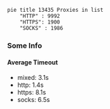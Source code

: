 
```mermaid
pie title 13435 Proxies in list
    "HTTP" : 9992
    "HTTPS": 1900
    "SOCKS" : 1986
```

### Some Info
#### Average Timeout

- mixed: 3.1s
- http: 1.4s
- https: 8.1s
- socks: 6.5s